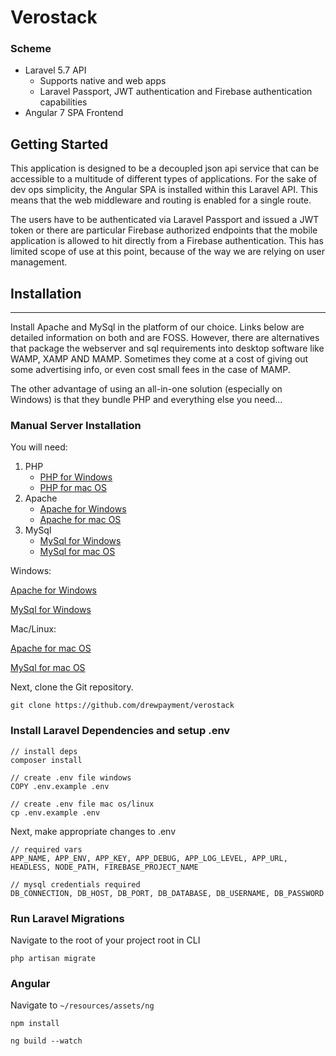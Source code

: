 # Verostack

### Scheme
- Laravel 5.7 API
	- Supports native and web apps
	- Laravel Passport, JWT authentication and Firebase authentication capabilities
- Angular 7 SPA Frontend

## Getting Started 
This application is designed to be a decoupled json api service that can be accessible to a multitude of different types of applications. For the sake of dev ops simplicity, the Angular SPA is installed within this Laravel API. This means that the web middleware and routing is enabled for a single route. 

The users have to be authenticated via Laravel Passport and issued a JWT token or there are particular Firebase authorized endpoints that the mobile application is allowed to hit directly from a Firebase authentication. This has limited scope of use at this point, because of the way we are relying on user management.

## Installation
----
Install Apache and MySql in the platform of our choice. Links below are detailed information on both and are FOSS. However, there are alternatives that package the webserver and sql requirements into desktop software like WAMP, XAMP AND MAMP. Sometimes they come at a cost of giving out some advertising info, or even cost small fees in the case of MAMP. 

The other advantage of using an all-in-one solution (especially on Windows) is that they bundle PHP and everything else you need... 

### Manual Server Installation

You will need: 
1. PHP
	- [PHP for Windows](http://kizu514.com/blog/install-php7-and-composer-on-windows-10/)
	- [PHP for mac OS](https://medium.com/@romaninsh/install-php-7-2-on-macos-high-sierra-with-homebrew-bdc4d1b04ea6)
2. Apache
	- [Apache for Windows](https://httpd.apache.org/docs/2.4/platform/windows.html) 
	- [Apache for mac OS](https://tecadmin.net/install-apache-macos-homebrew/)
3. MySql
	- [MySql for Windows](https://dev.mysql.com/doc/workbench/en/wb-installing-windows.html)
	- [MySql for mac OS](https://dev.mysql.com/doc/mysql-osx-excerpt/5.7/en/osx-installation.html)


Windows: 

[Apache for Windows](https://httpd.apache.org/docs/2.4/platform/windows.html) 

[MySql for Windows](https://dev.mysql.com/doc/workbench/en/wb-installing-windows.html)

Mac/Linux:

[Apache for mac OS](https://tecadmin.net/install-apache-macos-homebrew/)

[MySql for mac OS](https://dev.mysql.com/doc/mysql-osx-excerpt/5.7/en/osx-installation.html)

Next, clone the Git repository.

```
git clone https://github.com/drewpayment/verostack
```

### Install Laravel Dependencies and setup .env

```
// install deps
composer install

// create .env file windows 
COPY .env.example .env

// create .env file mac os/linux
cp .env.example .env
```

Next, make appropriate changes to .env
```
// required vars
APP_NAME, APP_ENV, APP_KEY, APP_DEBUG, APP_LOG_LEVEL, APP_URL, 
HEADLESS, NODE_PATH, FIREBASE_PROJECT_NAME

// mysql credentials required
DB_CONNECTION, DB_HOST, DB_PORT, DB_DATABASE, DB_USERNAME, DB_PASSWORD
```

### Run Laravel Migrations
Navigate to the root of your project root in CLI

```
php artisan migrate
```

### Angular
Navigate to `~/resources/assets/ng`
```
npm install

ng build --watch
```

